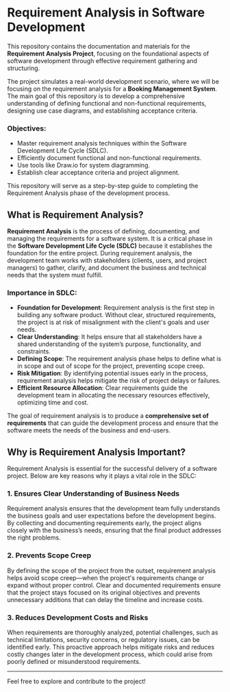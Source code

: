# Requirement Analysis in Software Development

This repository contains the documentation and materials for the **Requirement Analysis Project**, focusing on the foundational aspects of software development through effective requirement gathering and structuring.

The project simulates a real-world development scenario, where we will be focusing on the requirement analysis for a **Booking Management System**. The main goal of this repository is to develop a comprehensive understanding of defining functional and non-functional requirements, designing use case diagrams, and establishing acceptance criteria.

### Objectives:
- Master requirement analysis techniques within the Software Development Life Cycle (SDLC).
- Efficiently document functional and non-functional requirements.
- Use tools like Draw.io for system diagramming.
- Establish clear acceptance criteria and project alignment.

This repository will serve as a step-by-step guide to completing the Requirement Analysis phase of the development process.

## What is Requirement Analysis?

**Requirement Analysis** is the process of defining, documenting, and managing the requirements for a software system. It is a critical phase in the **Software Development Life Cycle (SDLC)** because it establishes the foundation for the entire project. During requirement analysis, the development team works with stakeholders (clients, users, and project managers) to gather, clarify, and document the business and technical needs that the system must fulfill.

### Importance in SDLC:
- **Foundation for Development**: Requirement analysis is the first step in building any software product. Without clear, structured requirements, the project is at risk of misalignment with the client's goals and user needs.
- **Clear Understanding**: It helps ensure that all stakeholders have a shared understanding of the system’s purpose, functionality, and constraints.
- **Defining Scope**: The requirement analysis phase helps to define what is in scope and out of scope for the project, preventing scope creep.
- **Risk Mitigation**: By identifying potential issues early in the process, requirement analysis helps mitigate the risk of project delays or failures.
- **Efficient Resource Allocation**: Clear requirements guide the development team in allocating the necessary resources effectively, optimizing time and cost.

The goal of requirement analysis is to produce a **comprehensive set of requirements** that can guide the development process and ensure that the software meets the needs of the business and end-users.

## Why is Requirement Analysis Important?

Requirement Analysis is essential for the successful delivery of a software project. Below are key reasons why it plays a vital role in the SDLC:

### 1. **Ensures Clear Understanding of Business Needs**
   Requirement analysis ensures that the development team fully understands the business goals and user expectations before the development begins. By collecting and documenting requirements early, the project aligns closely with the business’s needs, ensuring that the final product addresses the right problems.

### 2. **Prevents Scope Creep**
   By defining the scope of the project from the outset, requirement analysis helps avoid scope creep—when the project's requirements change or expand without proper control. Clear and documented requirements ensure that the project stays focused on its original objectives and prevents unnecessary additions that can delay the timeline and increase costs.

### 3. **Reduces Development Costs and Risks**
   When requirements are thoroughly analyzed, potential challenges, such as technical limitations, security concerns, or regulatory issues, can be identified early. This proactive approach helps mitigate risks and reduces costly changes later in the development process, which could arise from poorly defined or misunderstood requirements.
   
---
Feel free to explore and contribute to the project!
